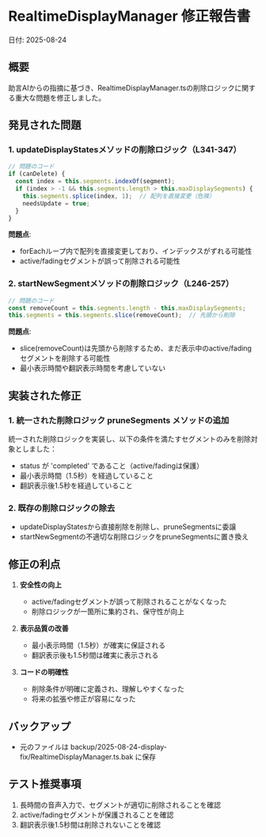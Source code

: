 # RealtimeDisplayManager 修正報告書
日付: 2025-08-24

## 概要
助言AIからの指摘に基づき、RealtimeDisplayManager.tsの削除ロジックに関する重大な問題を修正しました。

## 発見された問題

### 1. updateDisplayStatesメソッドの削除ロジック（L341-347）
```typescript
// 問題のコード
if (canDelete) {
  const index = this.segments.indexOf(segment);
  if (index > -1 && this.segments.length > this.maxDisplaySegments) {
    this.segments.splice(index, 1);  // 配列を直接変更（危険）
    needsUpdate = true;
  }
}
```
**問題点**: 
- forEachループ内で配列を直接変更しており、インデックスがずれる可能性
- active/fadingセグメントが誤って削除される可能性

### 2. startNewSegmentメソッドの削除ロジック（L246-257）
```typescript
// 問題のコード
const removeCount = this.segments.length - this.maxDisplaySegments;
this.segments = this.segments.slice(removeCount);  // 先頭から削除
```
**問題点**: 
- slice(removeCount)は先頭から削除するため、まだ表示中のactive/fadingセグメントを削除する可能性
- 最小表示時間や翻訳表示時間を考慮していない

## 実装された修正

### 1. 統一された削除ロジック pruneSegments メソッドの追加
統一された削除ロジックを実装し、以下の条件を満たすセグメントのみを削除対象としました：
- status が 'completed' であること（active/fadingは保護）
- 最小表示時間（1.5秒）を経過していること
- 翻訳表示後1.5秒を経過していること

### 2. 既存の削除ロジックの除去
- updateDisplayStatesから直接削除を削除し、pruneSegmentsに委譲
- startNewSegmentの不適切な削除ロジックをpruneSegmentsに置き換え

## 修正の利点

1. **安全性の向上**
   - active/fadingセグメントが誤って削除されることがなくなった
   - 削除ロジックが一箇所に集約され、保守性が向上

2. **表示品質の改善**
   - 最小表示時間（1.5秒）が確実に保証される
   - 翻訳表示後も1.5秒間は確実に表示される

3. **コードの明確性**
   - 削除条件が明確に定義され、理解しやすくなった
   - 将来の拡張や修正が容易になった

## バックアップ
- 元のファイルは backup/2025-08-24-display-fix/RealtimeDisplayManager.ts.bak に保存

## テスト推奨事項
1. 長時間の音声入力で、セグメントが適切に削除されることを確認
2. active/fadingセグメントが保護されることを確認
3. 翻訳表示後1.5秒間は削除されないことを確認